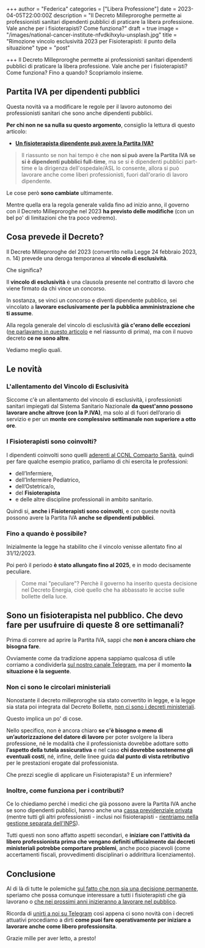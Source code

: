 +++
author = "Federica"
categories = ["Libera Professione"]
date = 2023-04-05T22:00:00Z
description = "Il Decreto Milleproroghe permette ai professionisti sanitari dipendenti pubblici di praticare la libera professione. Vale anche per i fisioterapisti? Come funziona?"
draft = true
image = "/images/national-cancer-institute-nfvdkihxylu-unsplash.jpg"
title = "Rimozione vincolo esclusività 2023 per Fisioterapisti: il punto della situazione"
type = "post"

+++
Il Decreto Milleproroghe permette ai professionisti sanitari dipendenti pubblici di praticare la libera professione. Vale anche per i fisioterapisti? Come funziona? Fino a quando? Scopriamolo insieme.

## Partita IVA per dipendenti pubblici

Questa novità va a modificare le regole per il lavoro autonomo dei professionisti sanitari che sono anche dipendenti pubblici.

**Per chi non ne sa nulla su questo argomento**, consiglio la lettura di questo articolo:

* [**Un fisioterapista dipendente può avere la Partita IVA?**](https://fisioterapisti.org/un-fisioterapista-dipendente-puo-avere-la-partita-iva/ "Un fisioterapista dipendente può avere la Partita IVA?")

> Il riassunto se non hai tempo è che **non si può avere la Partita IVA se si è dipendenti pubblici full-time**, ma se si è dipendenti pubblici part-time e la dirigenza dell'ospedale/ASL lo consente, allora si può lavorare anche come liberi professionisti, fuori dall'orario di lavoro dipendente.

Le cose però **sono cambiate** ultimamente.

Mentre quella era la regola generale valida fino ad inizio anno, il governo con il Decreto Milleproroghe nel 2023 **ha previsto delle modifiche** (con un bel po' di limitazioni che tra poco vedremo).

## Cosa prevede il Decreto?

Il Decreto Milleproroghe del 2023  (convertito nella Legge 24 febbraio 2023, n. 14) prevede una deroga temporanea al **vincolo di esclusività**.

Che significa?

Il **vincolo di esclusività** è una clausola presente nel contratto di lavoro che viene firmato da chi vince un concorso.

In sostanza, se vinci un concorso e diventi dipendente pubblico, sei vincolato a **lavorare esclusivamente** **per la pubblica amministrazione che ti assume**.

Alla regola generale del vincolo di esclusività **già c'erano delle eccezioni** ([ne parlavamo in questo articolo](https://fisioterapisti.org/un-fisioterapista-dipendente-puo-avere-la-partita-iva/ "Un fisioterapista dipendente può avere la Partita IVA?") e nel riassunto di prima), ma con il nuovo decreto **ce ne sono altre**.

Vediamo meglio quali.

## Le novità

### L'allentamento del Vincolo di Esclusività

Siccome c'è un allentamento del vincolo di esclusività, i professionisti sanitari impiegati dal Sistema Sanitario Nazionale **da quest'anno possono lavorare anche altrove (con la P.IVA)**, ma solo al di fuori dell’orario di servizio e per un **monte ore complessivo settimanale non superiore a otto ore**.

### I Fisioterapisti sono coinvolti?

I dipendenti coinvolti sono quelli [aderenti al CCNL Comparto Sanità](https://fisioterapisti.org/quanto-guadagna-un-fisioterapista-stipendio-fisioterapista-pubblico/ "Quanto guadagna un fisioterapista? | Stipendio fisioterapista pubblico"), quindi per fare qualche esempio pratico, parliamo di chi esercita le professioni:

* dell’Infermiere, 
* dell’Infermiere Pediatrico, 
* dell’Ostetrica/o, 
* del **Fisioterapista** 
* e delle altre discipline professionali in ambito sanitario.

Quindi si, **anche i Fisioterapisti sono coinvolti**, e con queste novità possono avere la Partita IVA **anche se dipendenti pubblici**.

### Fino a quando è possibile?

Inizialmente la legge ha stabilito che il vincolo venisse allentato fino al 31/12/2023.

Poi però il periodo **è stato allungato fino al 2025**, e in modo decisamente peculiare.

> Come mai "peculiare"? Perchè il governo ha inserito questa decisione nel Decreto Energia, cioè quello che ha abbassato le accise sulle bollette della luce.

## Sono un fisioterapista nel pubblico. Che devo fare per usufruire di queste 8 ore settimanali?

Prima di correre ad aprire la Partita IVA, sappi che **non è ancora chiaro che bisogna fare**.

Ovviamente come da tradizione appena sappiamo qualcosa di utile corriamo a condividerla [sul nostro canale Telegram](https://t.me/fisioterapisti_official "Fisioterapisti Official"), ma per il momento **la situazione è la seguente**.

### Non ci sono le circolari ministeriali

Nonostante il decreto milleproroghe sia stato convertito in legge, e la legge sia stata poi integrata dal Decreto Bollette, [non ci sono i decreti ministeriali](https://agenparl.eu/2023/03/17/sanita-nursing-up-de-palma-milleproroghe-e-sblocco-libera-professione-per-infermieri-e-altri-operatori-sanitari-del-ssn-mancano-ancora-i-decreti-di-attuazione-si-rischia-lennesima-legge-fe/ "Sanità, Nursing Up De Palma: «Milleproroghe e sblocco Libera Professione per infermieri e altri operatori sanitari del SSN: mancano ancora i Decreti di attuazione.").

Questo implica un po' di cose.

Nello specifico, non è ancora chiaro **se c'è bisogno o meno di un’autorizzazione del datore di lavoro** per poter svolgere la libera professione, né le modalità che il professionista dovrebbe adottare sotto **l’aspetto della tutela assicurativa** e nel caso **chi dovrebbe sostenerne gli eventuali costi**, né, infine, delle linee guida **dal punto di vista retributivo** per le prestazioni erogate dal professionista.

Che prezzi sceglie di applicare un Fisioterapista? E un infermiere?

### Inoltre, come funziona per i contributi?

Ce lo chiediamo perché i medici che già possono avere la Partita IVA anche se sono dipendenti pubblici, hanno anche una [cassa previdenziale privata](https://www.enpam.it/ "ENPAM") (mentre tutti gli altri professionisti - inclusi noi fisioterapisti - [rientriamo nella gestione separata dell'INPS](https://fisioterapisti.org/quante-tasse-paga-un-fisioterapista-in-regime-forfettario-nel-2023/ "Quante tasse paga un Fisioterapista in Regime Forfettario nel 2023?")).

Tutti questi non sono affatto aspetti secondari, e **iniziare con l'attività da libero professionista prima che vengano definiti ufficialmente dai decreti ministeriali potrebbe comportare problemi**, anche poco piacevoli (come accertamenti fiscali, provvedimenti disciplinari o addirittura licenziamento).

## Conclusione

Al di là di tutte le polemiche [sul fatto che non sia una decisione permanente](https://www.nurse24.it/infermiere/attualita-infermieri/abolizione-vincolo-esclusivita-dietrofront-del-governo-termine-2025.html "Abolizione vincolo esclusività, dietrofront del Governo"), speriamo che possa comunque interessare a tutti i fisioterapisti che già lavorano o [che nei prossimi anni inizieranno a lavorare nel pubblico](https://fisioterapisti.org/concorsi-pubblici-fisioterapista-saranno-piu-facili/ "Concorsi Pubblici Fisioterapista: saranno più facili? 3 Novità Interessantissime").

Ricorda di [unirti a noi su Telegram](https://t.me/fisioterapisti_official "Fisioterapisti Official") così appena ci sono novità con i decreti attuativi procediamo a dirti **come puoi fare operativamente per iniziare a lavorare anche come libero professionsita**.

Grazie mille per aver letto, a presto!